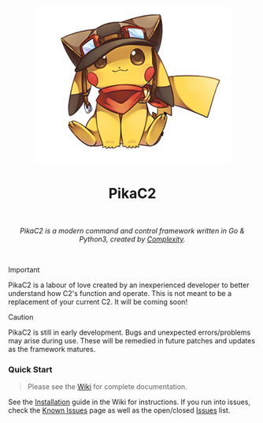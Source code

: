 <div align="center">
  <img width="400'px" src="images/pikac2.png" />
  <h1>PikaC2</h1>
  <br/>

  <p><i>PikaC2 is a modern command and control framework written in Go & Python3, created by <a href="https://twitter.com/SecComplex">Complexity</a>.</i></p>
  <br />

  <!-- <img src="assets/Screenshots/FullSessionGraph.jpeg" width="90%" /><br /> -->
  <!-- <img src="assets/Screenshots/MultiUserAgentControl.png" width="90%" /><br /> -->
  
</div>

> [!IMPORTANT]  
> PikaC2 is a labour of love created by an inexperienced developer to better understand how C2's function and operate. This is not meant to be a replacement of your current C2. It will be coming soon!

> [!CAUTION]
> PikaC2 is still in early development. Bugs and unexpected errors/problems may arise during use. These will be remedied in future patches and updates as the framework matures.

### Quick Start

> Please see the [Wiki](https://github.com/ComplexSec/PikaC2/wiki) for complete documentation.

See the [Installation](https://github.com/ComplexSec/PikaC2/wiki#installation) guide in the Wiki for instructions. If you run into issues, check the [Known Issues](https://github.com/ComplexSec/PikaC2/wiki#known-issues) page as well as the open/closed [Issues](https://github.com/ComplexSec/PikaC2/issues) list.
